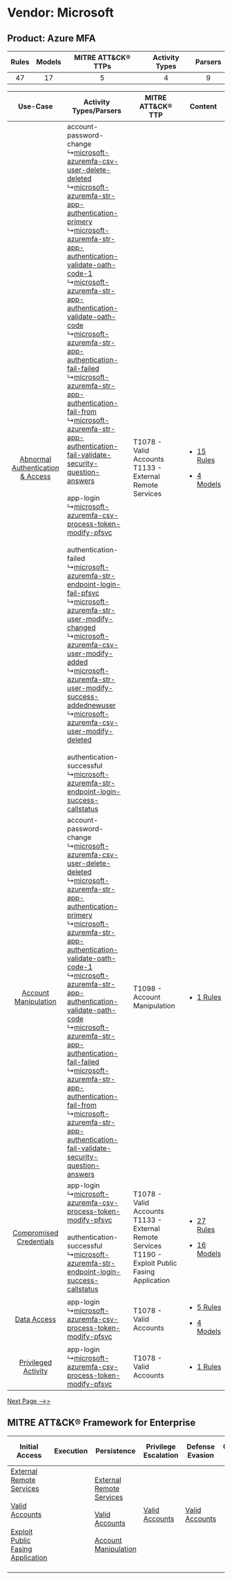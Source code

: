 Vendor: Microsoft
=================
Product: Azure MFA
------------------
| Rules | Models | MITRE ATT&CK® TTPs | Activity Types | Parsers |
|:-----:|:------:|:------------------:|:--------------:|:-------:|
|  47   |   17   |         5          |       4        |    9    |

|    Use-Case    | Activity Types/Parsers    | MITRE ATT&CK® TTP    | Content    |
|:----:| ---- | ---- | ---- |
| [Abnormal Authentication & Access](../../../UseCases/uc_abnormal_authentication_&_access.md) |  account-password-change<br> ↳[microsoft-azuremfa-csv-user-delete-deleted](Ps/pC_microsoftazuremfacsvuserdeletedeleted.md)<br> ↳[microsoft-azuremfa-str-app-authentication-primery](Ps/pC_microsoftazuremfastrappauthenticationprimery.md)<br> ↳[microsoft-azuremfa-str-app-authentication-validate-oath-code-1](Ps/pC_microsoftazuremfastrappauthenticationvalidateoathcode1.md)<br> ↳[microsoft-azuremfa-str-app-authentication-validate-oath-code](Ps/pC_microsoftazuremfastrappauthenticationvalidateoathcode.md)<br> ↳[microsoft-azuremfa-str-app-authentication-fail-failed](Ps/pC_microsoftazuremfastrappauthenticationfailfailed.md)<br> ↳[microsoft-azuremfa-str-app-authentication-fail-from](Ps/pC_microsoftazuremfastrappauthenticationfailfrom.md)<br> ↳[microsoft-azuremfa-str-app-authentication-fail-validate-security-question-answers](Ps/pC_microsoftazuremfastrappauthenticationfailvalidatesecurityquestionanswers.md)<br><br> app-login<br> ↳[microsoft-azuremfa-csv-process-token-modify-pfsvc](Ps/pC_microsoftazuremfacsvprocesstokenmodifypfsvc.md)<br><br> authentication-failed<br> ↳[microsoft-azuremfa-str-endpoint-login-fail-pfsvc](Ps/pC_microsoftazuremfastrendpointloginfailpfsvc.md)<br> ↳[microsoft-azuremfa-str-user-modify-changed](Ps/pC_microsoftazuremfastrusermodifychanged.md)<br> ↳[microsoft-azuremfa-csv-user-modify-added](Ps/pC_microsoftazuremfacsvusermodifyadded.md)<br> ↳[microsoft-azuremfa-str-user-modify-success-addednewuser](Ps/pC_microsoftazuremfastrusermodifysuccessaddednewuser.md)<br> ↳[microsoft-azuremfa-csv-user-modify-deleted](Ps/pC_microsoftazuremfacsvusermodifydeleted.md)<br><br> authentication-successful<br> ↳[microsoft-azuremfa-str-endpoint-login-success-callstatus](Ps/pC_microsoftazuremfastrendpointloginsuccesscallstatus.md)<br> | T1078 - Valid Accounts<br>T1133 - External Remote Services<br>    | [<ul><li>15 Rules</li></ul><ul><li>4 Models</li></ul>](RM/r_m_microsoft_azure_mfa_Abnormal_Authentication_&_Access.md) |
|    [Account Manipulation](../../../UseCases/uc_account_manipulation.md)    |  account-password-change<br> ↳[microsoft-azuremfa-csv-user-delete-deleted](Ps/pC_microsoftazuremfacsvuserdeletedeleted.md)<br> ↳[microsoft-azuremfa-str-app-authentication-primery](Ps/pC_microsoftazuremfastrappauthenticationprimery.md)<br> ↳[microsoft-azuremfa-str-app-authentication-validate-oath-code-1](Ps/pC_microsoftazuremfastrappauthenticationvalidateoathcode1.md)<br> ↳[microsoft-azuremfa-str-app-authentication-validate-oath-code](Ps/pC_microsoftazuremfastrappauthenticationvalidateoathcode.md)<br> ↳[microsoft-azuremfa-str-app-authentication-fail-failed](Ps/pC_microsoftazuremfastrappauthenticationfailfailed.md)<br> ↳[microsoft-azuremfa-str-app-authentication-fail-from](Ps/pC_microsoftazuremfastrappauthenticationfailfrom.md)<br> ↳[microsoft-azuremfa-str-app-authentication-fail-validate-security-question-answers](Ps/pC_microsoftazuremfastrappauthenticationfailvalidatesecurityquestionanswers.md)<br>    | T1098 - Account Manipulation<br>    | [<ul><li>1 Rules</li></ul>](RM/r_m_microsoft_azure_mfa_Account_Manipulation.md)    |
|          [Compromised Credentials](../../../UseCases/uc_compromised_credentials.md)          |  app-login<br> ↳[microsoft-azuremfa-csv-process-token-modify-pfsvc](Ps/pC_microsoftazuremfacsvprocesstokenmodifypfsvc.md)<br><br> authentication-successful<br> ↳[microsoft-azuremfa-str-endpoint-login-success-callstatus](Ps/pC_microsoftazuremfastrendpointloginsuccesscallstatus.md)<br>    | T1078 - Valid Accounts<br>T1133 - External Remote Services<br>T1190 - Exploit Public Fasing Application<br> | [<ul><li>27 Rules</li></ul><ul><li>16 Models</li></ul>](RM/r_m_microsoft_azure_mfa_Compromised_Credentials.md)         |
|    [Data Access](../../../UseCases/uc_data_access.md)    |  app-login<br> ↳[microsoft-azuremfa-csv-process-token-modify-pfsvc](Ps/pC_microsoftazuremfacsvprocesstokenmodifypfsvc.md)<br>    | T1078 - Valid Accounts<br>    | [<ul><li>5 Rules</li></ul><ul><li>4 Models</li></ul>](RM/r_m_microsoft_azure_mfa_Data_Access.md)    |
|    [Privileged Activity](../../../UseCases/uc_privileged_activity.md)    |  app-login<br> ↳[microsoft-azuremfa-csv-process-token-modify-pfsvc](Ps/pC_microsoftazuremfacsvprocesstokenmodifypfsvc.md)<br>    | T1078 - Valid Accounts<br>    | [<ul><li>1 Rules</li></ul>](RM/r_m_microsoft_azure_mfa_Privileged_Activity.md)    |
[Next Page -->>](2_ds_microsoft_azure_mfa.md)

MITRE ATT&CK® Framework for Enterprise
--------------------------------------
| Initial Access                                                                                                                                                                                                                         | Execution | Persistence                                                                                                                                                                                                               | Privilege Escalation                                                | Defense Evasion                                                     | Credential Access | Discovery | Lateral Movement | Collection | Command and Control                                                                                                                       | Exfiltration | Impact |
| -------------------------------------------------------------------------------------------------------------------------------------------------------------------------------------------------------------------------------------- | --------- | ------------------------------------------------------------------------------------------------------------------------------------------------------------------------------------------------------------------------- | ------------------------------------------------------------------- | ------------------------------------------------------------------- | ----------------- | --------- | ---------------- | ---------- | ----------------------------------------------------------------------------------------------------------------------------------------- | ------------ | ------ |
| [External Remote Services](https://attack.mitre.org/techniques/T1133)<br><br>[Valid Accounts](https://attack.mitre.org/techniques/T1078)<br><br>[Exploit Public Fasing Application](https://attack.mitre.org/techniques/T1190)<br><br> |           | [External Remote Services](https://attack.mitre.org/techniques/T1133)<br><br>[Valid Accounts](https://attack.mitre.org/techniques/T1078)<br><br>[Account Manipulation](https://attack.mitre.org/techniques/T1098)<br><br> | [Valid Accounts](https://attack.mitre.org/techniques/T1078)<br><br> | [Valid Accounts](https://attack.mitre.org/techniques/T1078)<br><br> |                   |           |                  |            | [Proxy: Multi-hop Proxy](https://attack.mitre.org/techniques/T1090/003)<br><br>[Proxy](https://attack.mitre.org/techniques/T1090)<br><br> |              |        |